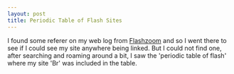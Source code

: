 ```yaml
---
layout: post
title: Periodic Table of Flash Sites
---
```


I found some referer on my web log from <a href="http://www.flazoom.com/" title="flashzoom">Flashzoom</a> and so I went there to see if I could see my site anywhere being linked. But I could not find one, after searching and roaming around a bit, I saw the 'periodic table of flash' where my site 'Br' was included in the table.
